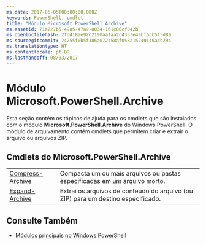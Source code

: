 ```yaml
---
ms.date: 2017-06-05T00:00:00.000Z
keywords: PowerShell, cmdlet
title: "Módulo Microsoft.PowerShell.Archive"
ms.assetid: 71a727b5-49a5-47a9-8034-161c86cf042b
ms.openlocfilehash: 2fd418ae92c2190aa1aa2c4353e49bf6cb5f5d89
ms.sourcegitcommit: 74255f0b5f386a072458af058a15240140acb294
ms.translationtype: HT
ms.contentlocale: pt-BR
ms.lasthandoff: 08/03/2017
---
```

# <a name="microsoftpowershellarchive-module"></a>Módulo Microsoft.PowerShell.Archive
Esta seção contém os tópicos de ajuda para os cmdlets que são instalados com o módulo **Microsoft.PowerShell.Archive** do Windows PowerShell. O módulo de arquivamento contém cmdlets que permitem criar e extrair o arquivo ou arquivos ZIP.

## <a name="microsoftpowershellarchive-cmdlets"></a>Cmdlets do Microsoft.PowerShell.Archive

|||
|-|-|
|[Compress-Archive](http://technet.microsoft.com/library/dn841358.aspx)|Compacta um ou mais arquivos ou pastas especificadas em um arquivo morto.|
|[Expand-Archive](http://technet.microsoft.com/library/dn841359.aspx)|Extrai os arquivos de conteúdo do arquivo (ou ZIP) para um destino especificado.|

## <a name="see-also"></a>Consulte Também
- [Módulos principais no Windows PowerShell](http://technet.microsoft.com/library/hh847741.aspx)

